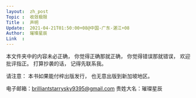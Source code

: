 ```yaml
---
layout:  zh_post
Topic :  收敛极限
Title :  声明
Update:  2021-04-21T01:50:00+08@中国-广东-湛江+08
Author:  璀璨星辰
Link  :
---
```


本文件夹中的内容未必正确，
你觉得正确那就正确，
你觉得错误那就错误，
欢迎批评指正。
打算抄袭的话，
记得先联系我。

请注意：
本书如果能付梓出版发行，
也无意出版到新加坡地区。

电子邮箱：brilliantstarrysky9395@gmail.com
贵姓大名：璀璨星辰

